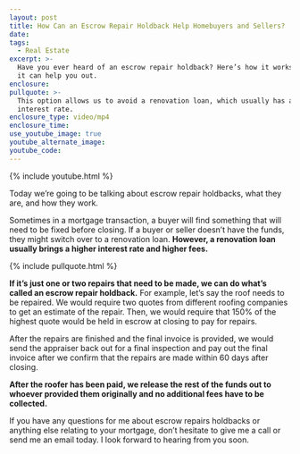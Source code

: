 ```yaml
---
layout: post
title: How Can an Escrow Repair Holdback Help Homebuyers and Sellers?
date:
tags:
  - Real Estate
excerpt: >-
  Have you ever heard of an escrow repair holdback? Here’s how it works and how
  it can help you out.
enclosure:
pullquote: >-
  This option allows us to avoid a renovation loan, which usually has a higher
  interest rate.
enclosure_type: video/mp4
enclosure_time:
use_youtube_image: true
youtube_alternate_image:
youtube_code:
---
```


{% include youtube.html %}

Today we’re going to be talking about escrow repair holdbacks, what they are, and how they work.

Sometimes in a mortgage transaction, a buyer will find something that will need to be fixed before closing. If a buyer or seller doesn’t have the funds, they might switch over to a renovation loan. **However, a renovation loan usually brings a higher interest rate and higher fees.**

{% include pullquote.html %}

**If it’s just one or two repairs that need to be made, we can do what’s called an escrow repair holdback.** For example, let’s say the roof needs to be repaired. We would require two quotes from different roofing companies to get an estimate of the repair. Then, we would require that 150% of the highest quote would be held in escrow at closing to pay for repairs.

After the repairs are finished and the final invoice is provided, we would send the appraiser back out for a final inspection and pay out the final invoice after we confirm that the repairs are made within 60 days after closing.

**After the roofer has been paid, we release the rest of the funds out to whoever provided them originally and no additional fees have to be collected.**

If you have any questions for me about escrow repairs holdbacks or anything else relating to your mortgage, don’t hesitate to give me a call or send me an email today. I look forward to hearing from you soon.